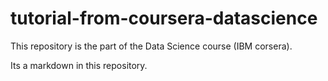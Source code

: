 # tutorial-from-coursera-datascience
This repository is the part of the Data Science course (IBM corsera).

Its a markdown in this repository.
